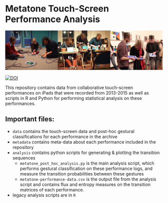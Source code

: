 # Metatone Touch-Screen Performance Analysis

![Three performances that are recorded in this repository.](https://raw.githubusercontent.com/anucc/metatone-analysis/master/images/three-performance-contexts.jpg)

[![DOI](https://zenodo.org/badge/20166/anucc/metatone-analysis.svg)](https://zenodo.org/badge/latestdoi/20166/anucc/metatone-analysis)

This repository contains data from collaborative touch-screen
performances on iPads that were recorded from 2013-2015 as well as
scripts in R and Python for performing statistical analysis on these
performances.

## Important files:

- `data` contains the touch-screen data and post-hoc gestural
  classifications for each performance in the archive
- `metadata` contains meta-data about each performance included in the
  repository
- `analysis` contains python scripts for generating & plotting the
  transition sequences
  - `metatone_post_hoc_analysis.py` is the main analysis script, which
    performs gestural classification on these performance logs, and
    measure the transition probabilities between these gestures
  - `metatone-performance-data.csv` is the output file from the
    analysis script and contains flux and entropy measures on the
    transition matrices of each performance.
- legacy analysis scripts are in `R`
